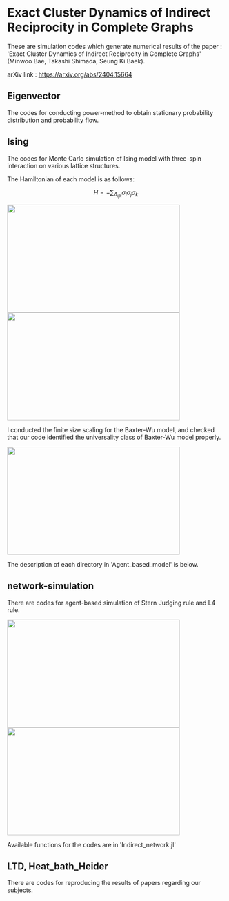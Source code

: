 # Exact Cluster Dynamics of Indirect Reciprocity in Complete Graphs

These are simulation codes which generate numerical results of the paper : 'Exact Cluster Dynamics of Indirect Reciprocity in Complete Graphs' (Minwoo Bae, Takashi Shimada, Seung Ki Baek).


arXiv link : https://arxiv.org/abs/2404.15664

## Eigenvector

The codes for conducting power-method to obtain stationary probability distribution and probability flow.

## Ising

The codes for Monte Carlo simulation of Ising model with three-spin interaction on various lattice structures.

The Hamiltonian of each model is as follows:

$$
H=-\sum_{\Delta_{ijk}} \sigma_i \sigma_j \sigma_k
$$

<img src="https://github.com/BOS-Bae/Balance-indirect-reciprocity/blob/main/fig/kagome_m.png" width="400" height="250"/>

<img src="https://github.com/BOS-Bae/Balance-indirect-reciprocity/blob/main/fig/kagome_E.png" width="400" height="250"/>

I conducted the finite size scaling for the Baxter-Wu model, and checked that our code identified the universality class of Baxter-Wu model properly.

<img src="https://github.com/BOS-Bae/Balance-indirect-reciprocity/blob/main/fig/Baxter_Wu.png" width="400" height="250"/>
  

The description of each directory in 'Agent_based_model' is below.

## network-simulation

There are codes for agent-based simulation of Stern Judging rule and L4 rule.

<img src="https://github.com/BOS-Bae/Balance-indirect-reciprocity/blob/main/fig/L6_fixation.png" width="400" height="250"/>

<img src="https://github.com/BOS-Bae/Balance-indirect-reciprocity/blob/main/fig/L4_fixation.png" width="400" height="250"/>

Available functions for the codes are in 'Indirect_network.jl'

## LTD, Heat_bath_Heider

There are codes for reproducing the results of papers regarding our subjects.

